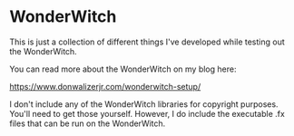 ﻿# WonderWitch

This is just a collection of different things I've developed while testing out the WonderWitch.

You can read more about the WonderWitch on my blog here:

https://www.donwalizerjr.com/wonderwitch-setup/

I don't include any of the WonderWitch libraries for copyright purposes.  You'll need to
get those yourself.  However, I do include the executable .fx files that can be run on
the WonderWitch.

